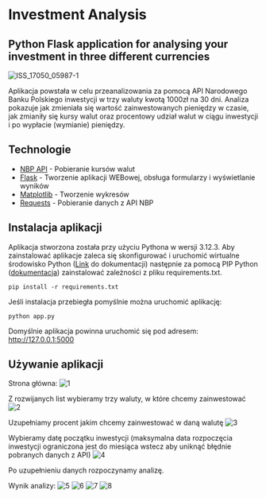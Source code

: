 # Investment Analysis
## Python Flask application for analysing your investment in three different currencies

![ISS_17050_05987-1](https://github.com/user-attachments/assets/922826b8-f6d6-49b2-973e-7dada62663bd)

Aplikacja powstała w celu przeanalizowania za pomocą API Narodowego Banku Polskiego inwestycji w trzy waluty kwotą 1000zł na 30 dni. Analiza pokazuje jak zmieniała się wartość zainwestowanych pieniędzy w czasie, jak zmianiły się kursy walut oraz procentowy udział walut w ciągu inwestycji i po wypłacie (wymianie) pieniędzy.

## Technologie
- [NBP API](https://api.nbp.pl/) - Pobieranie kursów walut
- [Flask](https://flask.palletsprojects.com/) - Tworzenie aplikacji WEBowej, obsługa formularzy i wyświetlanie wyników
- [Matplotlib](https://matplotlib.org/stable/index.html) - Tworzenie wykresów
- [Requests](https://requests.readthedocs.io/en/latest/) - Pobieranie danych z API NBP

## Instalacja aplikacji
Aplikacja stworzona została przy użyciu Pythona w wersji 3.12.3. Aby zainstalować aplikacje zaleca się skonfigurować i uruchomić wirtualne środowisko Python ([Link](https://docs.python.org/pl/3/tutorial/venv.html) do dokumentacji) następnie za pomocą PIP Python ([dokumentacja](https://pip.pypa.io/en/stable/)) zainstalować zależności z pliku requirements.txt.
```
pip install -r requirements.txt
```
Jeśli instalacja przebiegła pomyślnie można uruchomić aplikację:
```
python app.py
```
Domyślnie aplikacja powinna uruchomić się pod adresem: http://127.0.0.1:5000

## Używanie aplikacji

Strona główna:
![1](https://github.com/user-attachments/assets/f6256a6c-49d9-4d59-9407-e209eaed696c)

Z rozwijanych list wybieramy trzy waluty, w które chcemy zainwestować
![2](https://github.com/user-attachments/assets/2060fb84-2e61-4eb7-b4bd-c9071e7fdbc0)

Uzupełniamy procent jakim chcemy zainwestować w daną walutę
![3](https://github.com/user-attachments/assets/145f240c-48b6-4cd4-b11f-38ad2f69817c)

Wybieramy datę początku inwestycji (maksymalna data rozpoczęcia inwestycji ograniczona jest do miesiąca wstecz aby uniknąć błędnie pobranych danych z API)
![4](https://github.com/user-attachments/assets/fcd13cff-5261-43c0-9f73-e53315e23d7d)

Po uzupełnieniu danych rozpoczynamy analizę.

Wynik analizy:
![5](https://github.com/user-attachments/assets/abb0da8f-b6e5-489d-b07a-d440be1ecf03)
![6](https://github.com/user-attachments/assets/4fbb3299-49cc-4600-9856-e7cf22231ba7)
![7](https://github.com/user-attachments/assets/65331ea4-814d-4631-896f-cda44898521f)
![8](https://github.com/user-attachments/assets/24be5697-0e49-452b-ba8b-f0dc761e8778)








